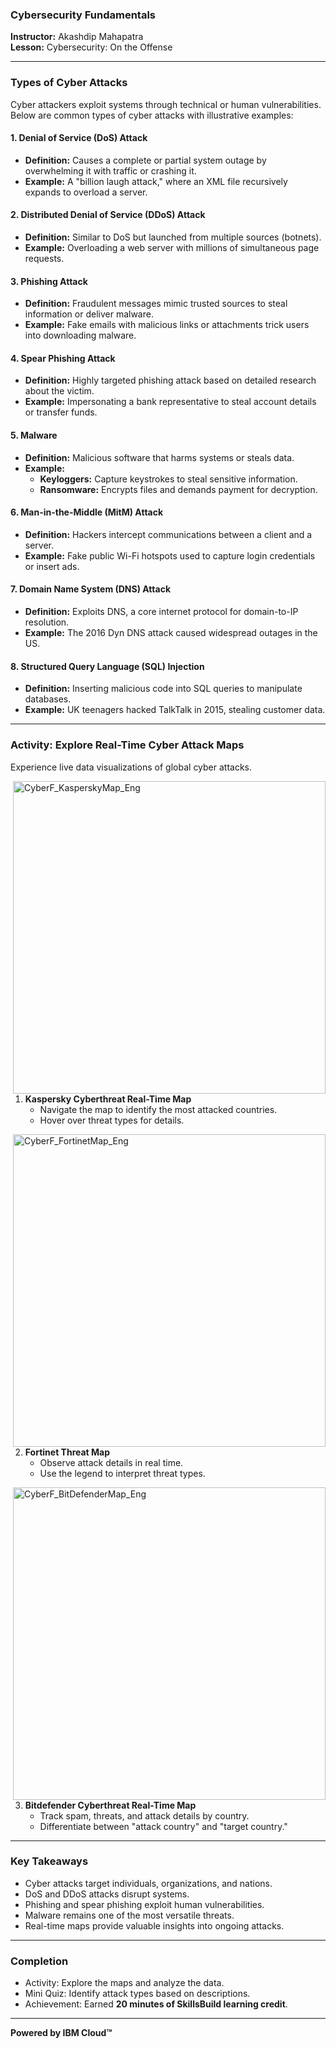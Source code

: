 ### Cybersecurity Fundamentals  
**Instructor:** Akashdip Mahapatra  
**Lesson:** Cybersecurity: On the Offense  

---

### Types of Cyber Attacks  
Cyber attackers exploit systems through technical or human vulnerabilities. Below are common types of cyber attacks with illustrative examples:  

#### 1. **Denial of Service (DoS) Attack**  
- **Definition:** Causes a complete or partial system outage by overwhelming it with traffic or crashing it.  
- **Example:** A "billion laugh attack," where an XML file recursively expands to overload a server.  

#### 2. **Distributed Denial of Service (DDoS) Attack**  
- **Definition:** Similar to DoS but launched from multiple sources (botnets).  
- **Example:** Overloading a web server with millions of simultaneous page requests.  

#### 3. **Phishing Attack**  
- **Definition:** Fraudulent messages mimic trusted sources to steal information or deliver malware.  
- **Example:** Fake emails with malicious links or attachments trick users into downloading malware.  

#### 4. **Spear Phishing Attack**  
- **Definition:** Highly targeted phishing attack based on detailed research about the victim.  
- **Example:** Impersonating a bank representative to steal account details or transfer funds.  

#### 5. **Malware**  
- **Definition:** Malicious software that harms systems or steals data.  
- **Example:**  
  - **Keyloggers:** Capture keystrokes to steal sensitive information.  
  - **Ransomware:** Encrypts files and demands payment for decryption.  

#### 6. **Man-in-the-Middle (MitM) Attack**  
- **Definition:** Hackers intercept communications between a client and a server.  
- **Example:** Fake public Wi-Fi hotspots used to capture login credentials or insert ads.  

#### 7. **Domain Name System (DNS) Attack**  
- **Definition:** Exploits DNS, a core internet protocol for domain-to-IP resolution.  
- **Example:** The 2016 Dyn DNS attack caused widespread outages in the US.  

#### 8. **Structured Query Language (SQL) Injection**  
- **Definition:** Inserting malicious code into SQL queries to manipulate databases.  
- **Example:** UK teenagers hacked TalkTalk in 2015, stealing customer data.  

---

### Activity: Explore Real-Time Cyber Attack Maps  
Experience live data visualizations of global cyber attacks.  

[<img align="right" alt="CyberF_KasperskyMap_Eng" width="500" src="https://github.com/user-attachments/assets/c9d2107c-32ab-4db7-b945-843a57468fa6">](#) 

1. **Kaspersky Cyberthreat Real-Time Map**  
   - Navigate the map to identify the most attacked countries.  
   - Hover over threat types for details.  

[<img align="right" alt="CyberF_FortinetMap_Eng" width="500" src="https://github.com/user-attachments/assets/31d85728-d76e-40e8-84c9-4b7d7e3fc1c3">](#)

2. **Fortinet Threat Map**  
   - Observe attack details in real time.  
   - Use the legend to interpret threat types.  

[<img align="right" alt="CyberF_BitDefenderMap_Eng" width="500" src="https://github.com/user-attachments/assets/72e3c5ed-e968-405f-b7cc-0059adcebb56">](#) 

3. **Bitdefender Cyberthreat Real-Time Map**  
   - Track spam, threats, and attack details by country.  
   - Differentiate between "attack country" and "target country."  

---

### Key Takeaways  
- Cyber attacks target individuals, organizations, and nations.  
- DoS and DDoS attacks disrupt systems.  
- Phishing and spear phishing exploit human vulnerabilities.  
- Malware remains one of the most versatile threats.  
- Real-time maps provide valuable insights into ongoing attacks.  

---

### Completion  
- Activity: Explore the maps and analyze the data.  
- Mini Quiz: Identify attack types based on descriptions.  
- Achievement: Earned **20 minutes of SkillsBuild learning credit**.  

--- 

**Powered by IBM Cloud™**
